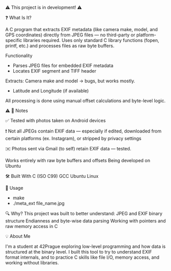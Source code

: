 ⚠️ This project is in development! ⚠️ 



❓ What Is It?

A C program that extracts EXIF metadata (like camera make, model, and GPS coordinates) directly from JPEG files — no third-party or platform-specific libraries required.
Uses only standard C library functions (fopen, printf, etc.) and processes files as raw byte buffers.

Functionality
- Parses JPEG files for embedded EXIF metadata
- Locates EXIF segment and TIFF header

Extracts: 
 Camera make and model -> bugs, but works mostly.
- Latitude and Longitude (if available)

All processing is done using manual offset calculations and byte-level logic.


⚠️ 📝 Notes


✅ Tested with photos taken on Android devices


❗ Not all JPEGs contain EXIF data — especially if edited, downloaded from certain platforms (ex. Instagram), or stripped by privacy settings


✉️ Photos sent via Gmail (to self) retain EXIF data — tested.

Works entirely with raw byte buffers and offsets
Being developed on Ubuntu

🛠️ Built With
C (ISO C99)
GCC
Ubuntu Linux

📂 Usage
- make 
- ./meta_ext file_name.jpg

🔍 Why?
This project was built to better understand:
JPEG and EXIF binary structure
Endianness and byte-wise data parsing
Working with pointers and raw memory access in C

💡 About Me

I'm a student at 42Prague exploring low-level programming and how data is structured at the binary level. I built this tool to try to understand EXIF format internals, and to practice C skills like file I/O, memory access, and working without libraries.
